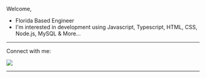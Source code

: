 Welcome,  
- Florida Based Engineer
- I'm interested in development using Javascript, Typescript, HTML, CSS, Node.js, MySQL & More...
<hr style="height:1px;border:none;color:#333;background-color:#333;">
Connect with me: 

<a href="http://linkedin.com/in/akeemlake"><img src="https://img.shields.io/badge/LinkedIn-0077B5?style=for-the-badge&logo=linkedin&logoColor=white" /></a>

 -----

<!---
aalake/aalake is a ✨ special ✨ repository because its `README.md` (this file) appears on your GitHub profile.
You can click the Preview link to take a look at your changes.
--->
